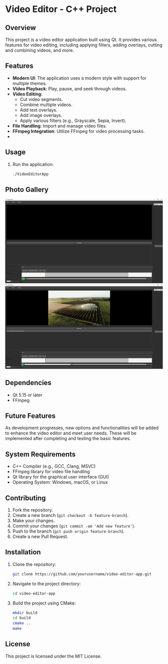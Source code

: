 # Video Editor - C++ Project

## Overview
This project is a video editor application built using Qt. It provides various features for video editing, including applying filters, adding overlays, cutting and combining videos, and more.

## Features

- **Modern UI**: The application uses a modern style with support for multiple themes.
- **Video Playback**: Play, pause, and seek through videos.
- **Video Editing**:
   - Cut video segments.
   - Combine multiple videos.
   - Add text overlays.
   - Add image overlays.
   - Apply various filters (e.g., Grayscale, Sepia, Invert).
- **File Handling**: Import and manage video files.
- **FFmpeg Integration**: Utilize FFmpeg for video processing tasks.
- 
## Usage

1. Run the application:
    ```sh
    ./VideoEditorApp
    ```

## Photo Gallery

<img src="assets/VideoEditorApp1.png" alt="Screenshot 1"></img>
<img src="assets/VideoEditorApp2.png" alt="Screenshot 2"></img>

## Dependencies

- Qt 5.15 or later
- FFmpeg

## Future Features

As development progresses, new options and functionalities will be added to enhance the video editor and meet user needs. These will be implemented after completing and testing the basic features.

## System Requirements

- C++ Compiler (e.g., GCC, Clang, MSVC)
- FFmpeg library for video file handling
- Qt library for the graphical user interface (GUI)
- Operating System: Windows, macOS, or Linux

## Contributing
1. Fork the repository.
2. Create a new branch (`git checkout -b feature-branch`).
3. Make your changes.
4. Commit your changes (`git commit -am 'Add new feature'`).
5. Push to the branch (`git push origin feature-branch`).
6. Create a new Pull Request.

## Installation
1. Clone the repository:
    ```sh
    git clone https://github.com/yourusername/video-editor-app.git
    ```
2. Navigate to the project directory:
    ```sh
    cd video-editor-app
    ```
3. Build the project using CMake:
    ```sh
    mkdir build
    cd build
    cmake ..
    make
    ```

## License
This project is licensed under the MIT License.